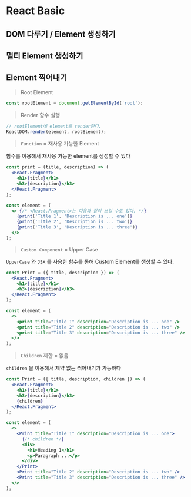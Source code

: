 # React Basic

## DOM 다루기 / Element 생성하기

## 멀티 Element 생성하기


## Element 찍어내기

> Root Element

```jsx
const rootElement = document.getElementById('root');
```
> Render 함수 실행

```jsx
// rootElement에 element를 render한다.
ReactDOM.render(element, rootElement);
```

> ```Function``` = 재사용 가능한 Element

함수를 이용해서 재사용 가능한 element를 생성할 수 있다

```jsx
const print = (title, description) => (
  <React.Fragment>
    <h1>{title}</h1>
    <h3>{description}</h3>
  </React.Fragment>
);

const element = (
  <> {/* <React.Fragment>는 다음과 같이 쓰일 수도 있다. */}
    {print('Title 1', 'Description is ... one')}
    {print('Title 2', 'Description is ... two')}
    {print('Title 3', 'Description is ... three')}
  </>
);
```

> ```Custom Component``` = Upper Case

```UpperCase``` 와 ```JSX``` 를 사용한 함수를 통해 Custom Element를 생성할 수 있다.

```jsx
const Print = ({ title, description }) => (
  <React.Fragment>
    <h1>{title}</h1>
    <h3>{description}</h3>
  </React.Fragment>
);

const element = (
  <>
    <print title="Title 1" description="Description is ... one" />
    <print title="Title 2" description="Description is ... two" />
    <print title="Title 3" description="Description is ... three" />
  </>
);
```

> ```Children``` 제한 = 없음

```children``` 을 이용해서 제약 없는 찍어내기가 가능하다

```jsx
const Print = ({ title, description, children }) => (
  <React.Fragment>
    <h1>{title}</h1>
    <h3>{description}</h3>
    {children}
  </React.Fragment>
);

const element = (
  <>
    <Print title="Title 1" description="Description is ... one">
      {/* children */}
      <div>
        <h1>Heading 1</h1>
        <p>Paragraph ...</p>
      </div>
    </Print>
    <Print title="Title 2" description="Description is ... two" />
    <Print title="Title 3" description="Description is ... three" />
  </>
);
```